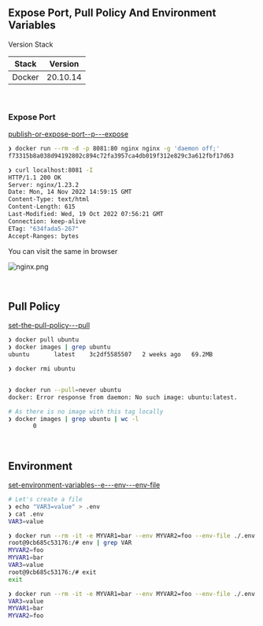 ## Expose Port, Pull Policy And Environment Variables


Version Stack

| Stack  | Version  |
|--------|----------|
| Docker | 20.10.14 |


<br>

### Expose Port

[publish-or-expose-port--p---expose](https://docs.docker.com/engine/reference/commandline/run/#publish-or-expose-port--p---expose)

```bash
❯ docker run --rm -d -p 8081:80 nginx nginx -g 'daemon off;'            
f73315b8a038d94192802c894c72fa3957ca4db019f312e829c3a612fbf17d63

❯ curl localhost:8081 -I
HTTP/1.1 200 OK
Server: nginx/1.23.2
Date: Mon, 14 Nov 2022 14:59:15 GMT
Content-Type: text/html
Content-Length: 615
Last-Modified: Wed, 19 Oct 2022 07:56:21 GMT
Connection: keep-alive
ETag: "634fada5-267"
Accept-Ranges: bytes
```

You can visit the same in browser

![nginx.png](.images/nginx.png)

<br>

## Pull Policy

[set-the-pull-policy---pull](https://docs.docker.com/engine/reference/commandline/run/#-set-the-pull-policy---pull)

```bash
❯ docker pull ubuntu            
❯ docker images | grep ubuntu             
ubuntu       latest    3c2df5585507   2 weeks ago   69.2MB

❯ docker rmi ubuntu                  


❯ docker run --pull=never ubuntu     
docker: Error response from daemon: No such image: ubuntu:latest.

# As there is no image with this tag locally
❯ docker images | grep ubuntu | wc -l
       0
```


<br>

## Environment 

[set-environment-variables--e---env---env-file](https://docs.docker.com/engine/reference/commandline/run/#set-environment-variables--e---env---env-file)

```bash
# Let's create a file
❯ echo "VAR3=value" > .env                                                                              
❯ cat .env              
VAR3=value

❯ docker run --rm -it -e MYVAR1=bar --env MYVAR2=foo --env-file ./.env ubuntu bash
root@9cb685c53176:/# env | grep VAR
MYVAR2=foo
MYVAR1=bar
VAR3=value
root@9cb685c53176:/# exit
exit

❯ docker run --rm -it -e MYVAR1=bar --env MYVAR2=foo --env-file ./.env ubuntu env | grep VAR
VAR3=value
MYVAR1=bar
MYVAR2=foo

```
